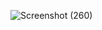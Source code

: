 ![Screenshot (260)](https://user-images.githubusercontent.com/66219095/122037271-0c797c00-cdf2-11eb-8901-eb11b232270d.png)
